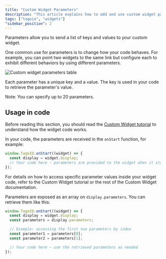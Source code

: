 ```yaml
---
title: "Custom Widget Parameters"
description: "This article explains how to add and use custom widget parameters in TagoIO, including how parameters are structured (key/value pairs), limits, and how they are received in your widget code."
tags: ["tagoio", "widgets"]
"sidebar_position": 2
---
```

Parameters allow you to send a list of keys and values to your custom widget.

One common use for parameters is to change how your code behaves. For example, you can point two widgets to the same link but configure each to exhibit different behaviors by using different parameters.

![Custom widget parameters table](/docs_imagem/tagoio/custom-widget-parameters-2.png)

Each parameter has a unique key and a value. The key is used in your code to retrieve the parameter's value.

Note: You can specify up to 20 parameters.

## Usage in code

Before reading this section, you should read the [Custom Widget tutorial](https://help.tago.io/portal/en/community/topic/custom-widget-iframe) to understand how the widget code works.

In your code, the parameters are received in the `onStart` function, for example:

```javascript
window.TagoIO.onStart((widget) => {
  const display = widget.display;
  // Your code here — parameters are provided to the widget when it starts
});
```

For details on how to access specific parameter values inside your widget code, refer to the Custom Widget tutorial or the rest of the Custom Widget documentation.

Parameters are exposed as an array on `display.parameters`. You can retrieve them like this:

```javascript
window.TagoIO.onStart((widget) => {
  const display = widget.display;
  const parameters = display.parameters;

  // Example: accessing the first two parameters by index
  const parameter1 = parameters[0];
  const parameter2 = parameters[1];

  // Your code here — use the retrieved parameters as needed
});
```
